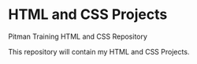 # HTML and CSS Projects
 Pitman Training HTML and CSS Repository

This repository will contain my HTML and CSS Projects.